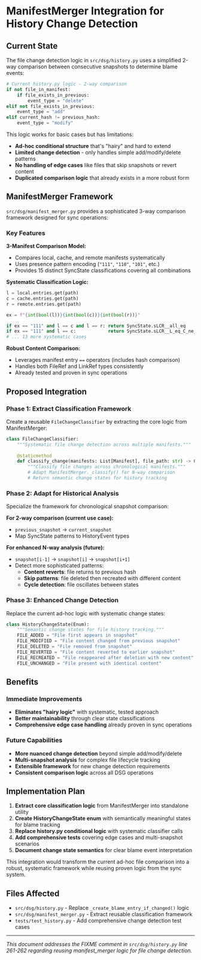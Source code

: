 # ManifestMerger Integration for History Change Detection

## Current State

The file change detection logic in `src/dsg/history.py` uses a simplified 2-way comparison between consecutive snapshots to determine blame events:

```python
# Current history.py logic - 2-way comparison
if not file_in_manifest:
    if file_exists_in_previous:
        event_type = "delete"
elif not file_exists_in_previous:
    event_type = "add"  
elif current_hash != previous_hash:
    event_type = "modify"
```

This logic works for basic cases but has limitations:
- **Ad-hoc conditional structure** that's "hairy" and hard to extend
- **Limited change detection** - only handles simple add/modify/delete patterns
- **No handling of edge cases** like files that skip snapshots or revert content
- **Duplicated comparison logic** that already exists in a more robust form

## ManifestMerger Framework

`src/dsg/manifest_merger.py` provides a sophisticated 3-way comparison framework designed for sync operations:

### Key Features

**3-Manifest Comparison Model:**
- Compares local, cache, and remote manifests systematically
- Uses presence pattern encoding (`"111"`, `"110"`, `"101"`, etc.)
- Provides 15 distinct SyncState classifications covering all combinations

**Systematic Classification Logic:**
```python
l = local.entries.get(path)
c = cache.entries.get(path)  
r = remote.entries.get(path)

ex = f"{int(bool(l))}{int(bool(c))}{int(bool(r))}"

if ex == "111" and l == c and l == r: return SyncState.sLCR__all_eq
if ex == "111" and l == c:            return SyncState.sLCR__L_eq_C_ne_R
# ... 13 more systematic cases
```

**Robust Content Comparison:**
- Leverages manifest entry `==` operators (includes hash comparison)
- Handles both FileRef and LinkRef types consistently
- Already tested and proven in sync operations

## Proposed Integration

### Phase 1: Extract Classification Framework

Create a reusable `FileChangeClassifier` by extracting the core logic from ManifestMerger:

```python
class FileChangeClassifier:
    """Systematic file change detection across multiple manifests."""
    
    @staticmethod
    def classify_change(manifests: List[Manifest], file_path: str) -> ChangeState:
        """Classify file changes across chronological manifests."""
        # Adapt ManifestMerger._classify() for N-way comparison
        # Return semantic change states for history tracking
```

### Phase 2: Adapt for Historical Analysis

Specialize the framework for chronological snapshot comparison:

**For 2-way comparison (current use case):**
- `previous_snapshot` → `current_snapshot`
- Map SyncState patterns to HistoryEvent types

**For enhanced N-way analysis (future):**
- `snapshot[i-1]` → `snapshot[i]` → `snapshot[i+1]`
- Detect more sophisticated patterns:
  - **Content reverts**: file returns to previous hash
  - **Skip patterns**: file deleted then recreated with different content
  - **Cycle detection**: file oscillates between states

### Phase 3: Enhanced Change Detection

Replace the current ad-hoc logic with systematic change states:

```python
class HistoryChangeState(Enum):
    """Semantic change states for file history tracking."""
    FILE_ADDED = "File first appears in snapshot"
    FILE_MODIFIED = "File content changed from previous snapshot"  
    FILE_DELETED = "File removed from snapshot"
    FILE_REVERTED = "File content reverted to earlier snapshot"
    FILE_RECREATED = "File reappeared after deletion with new content"
    FILE_UNCHANGED = "File present with identical content"
```

## Benefits

### Immediate Improvements
- **Eliminates "hairy logic"** with systematic, tested approach
- **Better maintainability** through clear state classifications
- **Comprehensive edge case handling** already proven in sync operations

### Future Capabilities
- **More nuanced change detection** beyond simple add/modify/delete
- **Multi-snapshot analysis** for complex file lifecycle tracking
- **Extensible framework** for new change detection requirements
- **Consistent comparison logic** across all DSG operations

## Implementation Plan

1. **Extract core classification logic** from ManifestMerger into standalone utility
2. **Create HistoryChangeState enum** with semantically meaningful states for blame tracking
3. **Replace history.py conditional logic** with systematic classifier calls
4. **Add comprehensive tests** covering edge cases and multi-snapshot scenarios
5. **Document change state semantics** for clear blame event interpretation

This integration would transform the current ad-hoc file comparison into a robust, systematic framework while reusing proven logic from the sync system.

## Files Affected

- `src/dsg/history.py` - Replace `_create_blame_entry_if_changed()` logic
- `src/dsg/manifest_merger.py` - Extract reusable classification framework  
- `tests/test_history.py` - Add comprehensive change detection test cases

---

*This document addresses the FIXME comment in `src/dsg/history.py` line 261-262 regarding reusing manifest_merger logic for file change detection.*